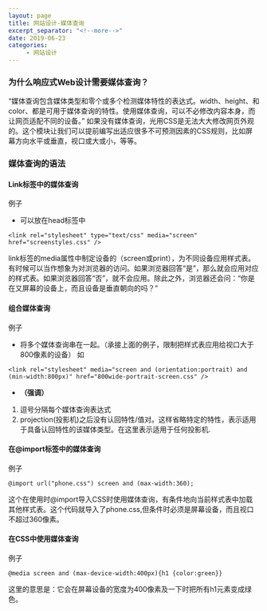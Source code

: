 ```yaml
---
layout: page
title: 网站设计-媒体查询
excerpt_separator: "<!--more-->"
date: 2019-06-23
categories:
     - 网站设计
---
```


### 为什么响应式Web设计需要媒体查询？
 “媒体查询包含媒体类型和零个或多个检测媒体特性的表达式。width、height、和color、都是可用于媒体查询的特性。使用媒体查询，可以不必修改内容本身，而让网页适配不同的设备。”
如果没有媒体查询，光用CSS是无法大大修改网页外观的。这个模块让我们可以提前编写出适应很多不可预测因素的CSS规则，比如屏幕方向水平或垂直，视口或大或小，等等。
<!--more-->

### 媒体查询的语法

#### Link标签中的媒体查询

例子

- 可以放在head标签中

```
<link rel="stylesheet" type="text/css" media="screen" href="screenstyles.css" /> 
```
link标签的media属性中制定设备的（screen或print），为不同设备应用样式表。有时候可以当作想象为对浏览器的访问。如果浏览器回答“是”，那么就会应用对应的样式表。如果浏览器回答“否”，就不会应用。除此之外，浏览器还会问：“你是在又屏幕的设备上，而且设备是垂直朝向的吗？”

#### 组合媒体查询
 
例子

- 将多个媒体查询串在一起。（承接上面的例子，限制把样式表应用给视口大于800像素的设备）
如 

```
<link rel="stylesheet" media="screen and (orientation:portrait) and (min-width:800px)" href="800wide-portrait-screen.css" />
```

- **（强调）**
1. 逗号分隔每个媒体查询表达式
2. projection(投影机)之后没有认回特性/值对。这样省略特定的特性，表示适用于具备认回特性的该媒体类型。在这里表示适用于任何投影机.

#### 在@import标签中的媒体查询

例子

```
@import url("phone.css") screen and (max-width:360); 
```

这个在使用时@import导入CSS时使用媒体查询，有条件地向当前样式表中加载其他样式表。这个代码就导入了phone.css,但条件时必须是屏幕设备，而且视口不超过360像素。

#### 在CSS中使用媒体查询
例子

``` 
@media screen and (max-device-width:400px){h1 {color:green}} 
```

这里的意思是：它会在屏幕设备的宽度为400像素及一下时把所有h1元素变成绿色。
